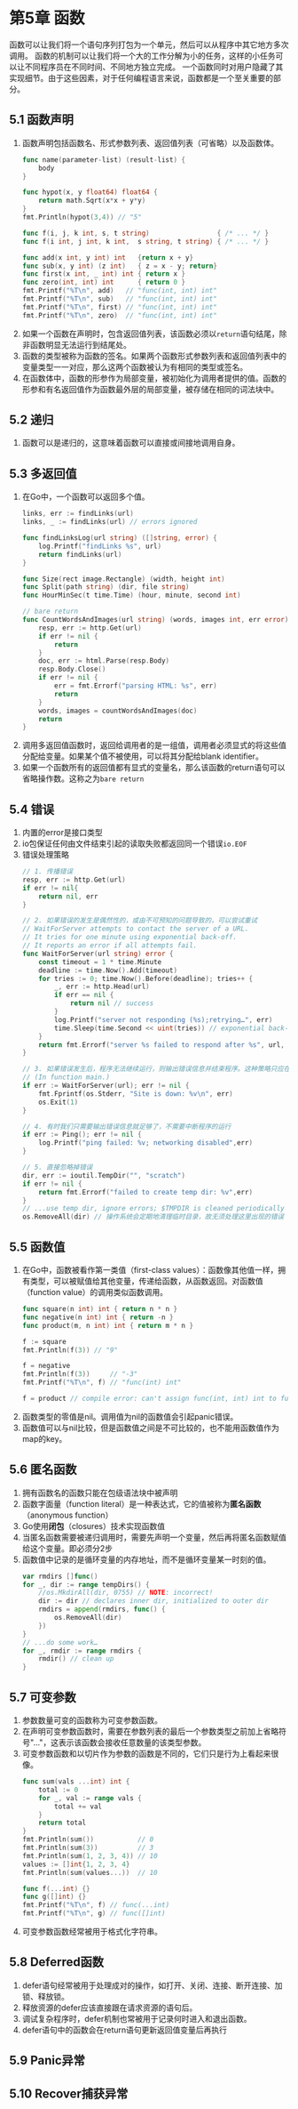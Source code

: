 # 第5章 函数
函数可以让我们将一个语句序列打包为一个单元，然后可以从程序中其它地方多次调用。
函数的机制可以让我们将一个大的工作分解为小的任务，这样的小任务可以让不同程序员在不同时间、不同地方独立完成。
一个函数同时对用户隐藏了其实现细节。由于这些因素，对于任何编程语言来说，函数都是一个至关重要的部分。

## 5.1 函数声明
1. 函数声明包括函数名、形式参数列表、返回值列表（可省略）以及函数体。
   ```go
   func name(parameter-list) (result-list) {
       body
   }
   
   func hypot(x, y float64) float64 {
       return math.Sqrt(x*x + y*y)
   }
   fmt.Println(hypot(3,4)) // "5"
   
   func f(i, j, k int, s, t string)                 { /* ... */ }
   func f(i int, j int, k int,  s string, t string) { /* ... */ }
   
   func add(x int, y int) int   {return x + y}
   func sub(x, y int) (z int)   { z = x - y; return}
   func first(x int, _ int) int { return x }
   func zero(int, int) int      { return 0 }
   fmt.Printf("%T\n", add)   // "func(int, int) int"
   fmt.Printf("%T\n", sub)   // "func(int, int) int"
   fmt.Printf("%T\n", first) // "func(int, int) int"
   fmt.Printf("%T\n", zero)  // "func(int, int) int"
   ```
2. 如果一个函数在声明时，包含返回值列表，该函数必须以`return`语句结尾，除非函数明显无法运行到结尾处。
3. 函数的类型被称为函数的签名。如果两个函数形式参数列表和返回值列表中的变量类型一一对应，那么这两个函数被认为有相同的类型或签名。
4. 在函数体中，函数的形参作为局部变量，被初始化为调用者提供的值。函数的形参和有名返回值作为函数最外层的局部变量，被存储在相同的词法块中。

## 5.2 递归
1. 函数可以是递归的，这意味着函数可以直接或间接地调用自身。

## 5.3 多返回值
1. 在Go中，一个函数可以返回多个值。
   ```go
   links, err := findLinks(url)
   links, _ := findLinks(url) // errors ignored
   
   func findLinksLog(url string) ([]string, error) {
       log.Printf("findLinks %s", url)
       return findLinks(url)
   }
   
   func Size(rect image.Rectangle) (width, height int)
   func Split(path string) (dir, file string)
   func HourMinSec(t time.Time) (hour, minute, second int)
   
   // bare return
   func CountWordsAndImages(url string) (words, images int, err error) {
       resp, err := http.Get(url)
       if err != nil {
           return
       }
       doc, err := html.Parse(resp.Body)
       resp.Body.Close()
       if err != nil {
           err = fmt.Errorf("parsing HTML: %s", err)
           return
       }
       words, images = countWordsAndImages(doc)
       return
   }
   ```
2. 调用多返回值函数时，返回给调用者的是一组值，调用者必须显式的将这些值分配给变量。如果某个值不被使用，可以将其分配给blank identifier。
3. 如果一个函数所有的返回值都有显式的变量名，那么该函数的return语句可以省略操作数。这称之为`bare return`

## 5.4 错误
1. 内置的error是接口类型
2. io包保证任何由文件结束引起的读取失败都返回同一个错误`io.EOF`
3. 错误处理策略
   ```go
   // 1. 传播错误
   resp, err := http.Get(url)
   if err != nil{
       return nil, err
   }
   
   // 2. 如果错误的发生是偶然性的，或由不可预知的问题导致的，可以尝试重试
   // WaitForServer attempts to contact the server of a URL.
   // It tries for one minute using exponential back-off.
   // It reports an error if all attempts fail.
   func WaitForServer(url string) error {
       const timeout = 1 * time.Minute
       deadline := time.Now().Add(timeout)
       for tries := 0; time.Now().Before(deadline); tries++ {
           _, err := http.Head(url)
           if err == nil {
               return nil // success
           }
           log.Printf("server not responding (%s);retrying…", err)
           time.Sleep(time.Second << uint(tries)) // exponential back-off
       }
       return fmt.Errorf("server %s failed to respond after %s", url, timeout)
   }
   
   // 3. 如果错误发生后，程序无法继续运行，则输出错误信息并结束程序。这种策略只应在main中执行
   // (In function main.)
   if err := WaitForServer(url); err != nil {
       fmt.Fprintf(os.Stderr, "Site is down: %v\n", err)
       os.Exit(1)
   }
   
   // 4. 有时我们只需要输出错误信息就足够了，不需要中断程序的运行
   if err := Ping(); err != nil {
       log.Printf("ping failed: %v; networking disabled",err)
   }
   
   // 5. 直接忽略掉错误
   dir, err := ioutil.TempDir("", "scratch")
   if err != nil {
       return fmt.Errorf("failed to create temp dir: %v",err)
   }
   // ...use temp dir, ignore errors; $TMPDIR is cleaned periodically
   os.RemoveAll(dir) // 操作系统会定期地清理临时目录，故无须处理这里出现的错误
   ```

## 5.5 函数值
1. 在Go中，函数被看作第一类值（first-class values）：函数像其他值一样，拥有类型，可以被赋值给其他变量，传递给函数，从函数返回。对函数值（function value）的调用类似函数调用。
   ```go
   func square(n int) int { return n * n }
   func negative(n int) int { return -n }
   func product(m, n int) int { return m * n }
   
   f := square
   fmt.Println(f(3)) // "9"
   
   f = negative
   fmt.Println(f(3))     // "-3"
   fmt.Printf("%T\n", f) // "func(int) int"
   
   f = product // compile error: can't assign func(int, int) int to func(int) int
   ```
2. 函数类型的零值是nil。调用值为nil的函数值会引起panic错误。
3. 函数值可以与nil比较，但是函数值之间是不可比较的，也不能用函数值作为map的key。

## 5.6 匿名函数
1. 拥有函数名的函数只能在包级语法块中被声明
2. 函数字面量（function literal）是一种表达式，它的值被称为**匿名函数**（anonymous function）
3. Go使用**闭包**（closures）技术实现函数值
4. 当匿名函数需要被递归调用时，需要先声明一个变量，然后再将匿名函数赋值给这个变量。即必须分2步
5. 函数值中记录的是循环变量的内存地址，而不是循环变量某一时刻的值。
   ```go
   var rmdirs []func()
   for _, dir := range tempDirs() {
       //os.MkdirAll(dir, 0755) // NOTE: incorrect!
       dir := dir // declares inner dir, initialized to outer dir
       rmdirs = append(rmdirs, func() {
           os.RemoveAll(dir)
       })
   }
   // ...do some work…
   for _, rmdir := range rmdirs {
       rmdir() // clean up
   }
   ```

## 5.7 可变参数
1. 参数数量可变的函数称为可变参数函数。
2. 在声明可变参数函数时，需要在参数列表的最后一个参数类型之前加上省略符号"..."，这表示该函数会接收任意数量的该类型参数。
3. 可变参数函数和以切片作为参数的函数是不同的，它们只是行为上看起来很像。
   ```go
   func sum(vals ...int) int {
       total := 0
       for _, val := range vals {
           total += val
       }
       return total
   }
   fmt.Println(sum())           // 0
   fmt.Println(sum(3))          // 3
   fmt.Println(sum(1, 2, 3, 4)) // 10
   values := []int{1, 2, 3, 4}
   fmt.Println(sum(values...))  // 10
   
   func f(...int) {}
   func g([]int) {}
   fmt.Printf("%T\n", f) // func(...int)
   fmt.Printf("%T\n", g) // func([]int)
   ```
4. 可变参数函数经常被用于格式化字符串。

## 5.8 Deferred函数
1. defer语句经常被用于处理成对的操作，如打开、关闭、连接、断开连接、加锁、释放锁。
2. 释放资源的defer应该直接跟在请求资源的语句后。
3. 调试复杂程序时，defer机制也常被用于记录何时进入和退出函数。
4. defer语句中的函数会在return语句更新返回值变量后再执行

## 5.9 Panic异常

## 5.10 Recover捕获异常
